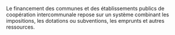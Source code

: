 Le financement des communes et des établissements publics de coopération intercommunale repose sur un système combinant les impositions, les dotations ou subventions, les emprunts et autres ressources.